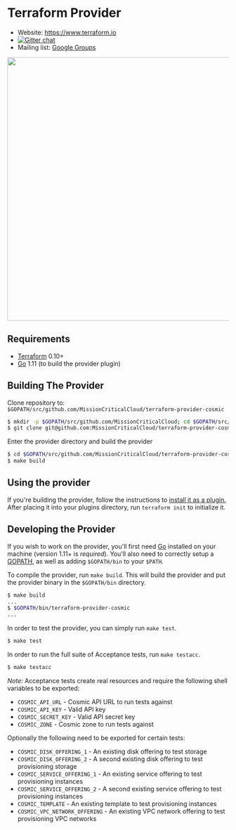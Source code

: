 Terraform Provider
==================

- Website: https://www.terraform.io
- [![Gitter chat](https://badges.gitter.im/hashicorp-terraform/Lobby.png)](https://gitter.im/hashicorp-terraform/Lobby)
- Mailing list: [Google Groups](http://groups.google.com/group/terraform-tool)

<img src="https://cdn.rawgit.com/hashicorp/terraform-website/master/content/source/assets/images/logo-hashicorp.svg" width="600px">

Requirements
------------

- [Terraform](https://www.terraform.io/downloads.html) 0.10+
- [Go](https://golang.org/doc/install) 1.11 (to build the provider plugin)

Building The Provider
---------------------

Clone repository to: `$GOPATH/src/github.com/MissionCriticalCloud/terraform-provider-cosmic`

```sh
$ mkdir -p $GOPATH/src/github.com/MissionCriticalCloud; cd $GOPATH/src/github.com/MissionCriticalCloud
$ git clone git@github.com:MissionCriticalCloud/terraform-provider-cosmic
```

Enter the provider directory and build the provider

```sh
$ cd $GOPATH/src/github.com/MissionCriticalCloud/terraform-provider-cosmic
$ make build
```

Using the provider
------------------
If you're building the provider, follow the instructions to [install it as a plugin.](https://www.terraform.io/docs/plugins/basics.html#installing-a-plugin) After placing it into your plugins directory,  run `terraform init` to initialize it.

Developing the Provider
-----------------------

If you wish to work on the provider, you'll first need [Go](http://www.golang.org) installed on your machine (version 1.11+ is *required*). You'll also need to correctly setup a [GOPATH](http://golang.org/doc/code.html#GOPATH), as well as adding `$GOPATH/bin` to your `$PATH`.

To compile the provider, run `make build`. This will build the provider and put the provider binary in the `$GOPATH/bin` directory.

```sh
$ make build
...
$ $GOPATH/bin/terraform-provider-cosmic
...
```

In order to test the provider, you can simply run `make test`.

```sh
$ make test
```

In order to run the full suite of Acceptance tests, run `make testacc`.

```sh
$ make testacc
```

*Note:* Acceptance tests create real resources and require the following shell variables to be exported:

- `COSMIC_API_URL` -  Cosmic API URL to run tests against
- `COSMIC_API_KEY` - Valid API key
- `COSMIC_SECRET_KEY` - Valid API secret key
- `COSMIC_ZONE` - Cosmic zone to run tests against

Optionally the following need to be exported for certain tests:

- `COSMIC_DISK_OFFERING_1` -  An existing disk offering to test storage
- `COSMIC_DISK_OFFERING_2` -  A second existing disk offering to test provisioning storage
- `COSMIC_SERVICE_OFFERING_1` - An existing service offering to test provisioning instances
- `COSMIC_SERVICE_OFFERING_2` - A second existing service offering to test provisioning instances
- `COSMIC_TEMPLATE` - An existing template to test provisioning instances
- `COSMIC_VPC_NETWORK_OFFERING` - An existing VPC network offering to test provisioning VPC networks
